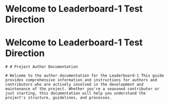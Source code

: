 # Welcome to  Leaderboard-1 Test Direction

	
	
# Welcome to  Leaderboard-1 Test Direction

	# # Project Author Documentation

	# Welcome to the author documentation for the Leaderboard-1 This guide provides comprehensive information and instructions for authors and contributors who are actively involved in the development and maintenance of the project. Whether you're a seasoned contributor or just starting, this documentation will help you understand the project's structure, guidelines, and processes.

	
	

